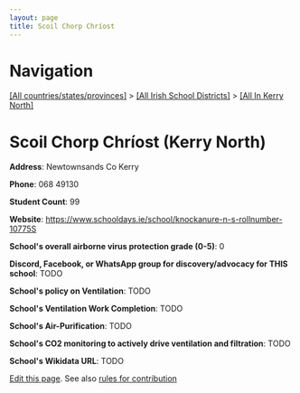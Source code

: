 ```yaml
---
layout: page
title: Scoil Chorp Chríost
---
```

# Navigation

[[All countries/states/provinces]](../../..) > [[All Irish School Districts]](../..) > [[All In Kerry North]](..)

# Scoil Chorp Chríost (Kerry North)

**Address**: Newtownsands Co Kerry

**Phone**: 068 49130

**Student Count**: 99

**Website**: <https://www.schooldays.ie/school/knockanure-n-s-rollnumber-10775S>

**School's overall airborne virus protection grade (0-5)**: 0

**Discord, Facebook, or WhatsApp group for discovery/advocacy for THIS school**: TODO

**School's policy on Ventilation**: TODO

**School's Ventilation Work Completion**: TODO

**School's Air-Purification**: TODO

**School's CO2 monitoring to actively drive ventilation and filtration**: TODO

**School's Wikidata URL**: TODO


[Edit this page](https://github.com/ventilate-schools/Ireland/edit/main/./Kerry_North/Scoil_Chorp_Chríost.md). See also [rules for contribution](../../../contribution-rules/)